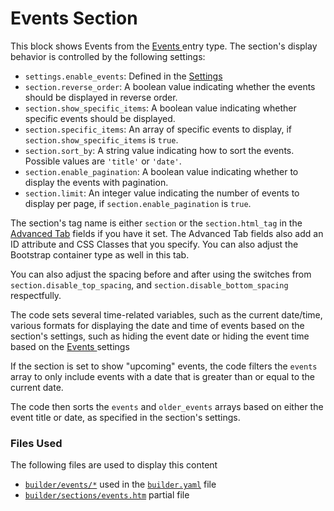 # Events Section

This block shows Events from the [Events ](../../events.md)entry type. The section's display behavior is controlled by the following settings:

* `settings.enable_events`: Defined in the [Settings](../../settings.md)
* `section.reverse_order`: A boolean value indicating whether the events should be displayed in reverse order.
* `section.show_specific_items`: A boolean value indicating whether specific events should be displayed.
* `section.specific_items`: An array of specific events to display, if `section.show_specific_items` is `true`.
* `section.sort_by`: A string value indicating how to sort the events. Possible values are `'title'` or `'date'`.
* `section.enable_pagination`: A boolean value indicating whether to display the events with pagination.
* `section.limit`: An integer value indicating the number of events to display per page, if `section.enable_pagination` is `true`.

The section's tag name is either `section` or the `section.html_tag` in the [Advanced Tab](section/advanced-tab.md) fields if you have it set. The Advanced Tab fields also add an ID attribute and CSS Classes that you specify. You can also adjust the Bootstrap container type as well in this tab.&#x20;

You can also adjust the spacing before and after using the switches from `section.disable_top_spacing`, and `section.disable_bottom_spacing` respectfully.

The code sets several time-related variables, such as the current date/time, various formats for displaying the date and time of events based on the section's settings, such as hiding the event date or hiding the event time based on the [Events ](../../events.md)settings

If the section is set to show "upcoming" events, the code filters the `events` array to only include events with a date that is greater than or equal to the current date.

The code then sorts the `events` and `older_events` arrays based on either the event title or date, as specified in the section's settings.

### Files Used

The following files are used to display this content

* [`builder/events/*`](https://github.com/artistro08/tailor-starter/tree/main/seeds/blueprints/content/mixins/builder/events) used in the [`builder.yaml`](https://github.com/artistro08/tailor-starter/blob/main/seeds/blueprints/content/mixins/builder/builder.yaml) file
* [`builder/sections/events.htm`](https://github.com/artistro08/tailor-starter/blob/main/partials/builder/sections/events.htm) partial file

